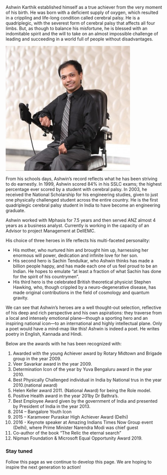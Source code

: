 Ashwin Karthik established himself as a true achiever from the very moment of his birth. He was born with a deficient supply of oxygen, which resulted in a crippling and life-long condition called cerebral palsy. He is a quadriplegic, with the severest form of cerebral palsy that affects all four limbs. But, as though to balance his misfortune, he is blessed with an indomitable spirit and the will to take on an almost impossible challenge of leading and succeeding in a world full of people without disadvantages.

![Ashwin Karthik](imgs/ashwin.jpg)

From his schools days, Ashwin’s record reflects what he has been striving to do earnestly. In 1999, Ashwin scored 84% in his SSLC exams; the highest percentage ever scored by a student with cerebral palsy. In 2003, he received the National Scholarship for his engineering studies, given to just one physically challenged student across the entire country. He is the first quadriplegic cerebral palsy student in India to have become an engineering graduate.

Ashwin worked with Mphasis for 7.5 years and then served ANZ almost 4 years as a business analyst. Currently is working in the capacity of an Advisor to project Management at DellEMC.

His choice of three heroes in life reflects his multi-faceted personality:
- His mother, who nurtured him and brought him up, harnessing her enormous will power, dedication and infinite love for her son.
- His second hero is Sachin Tendulkar, who Ashwin thinks has made a billion people happy, and has made each one of us feel proud to be an Indian. He hopes to emulate “at least a fraction of what Sachin has done for the spirit of his countrymen”.
- His third hero is the celebrated British theoretical physicist Stephen Hawking, who, though crippled by a neuro-degenerative disease, has made original contributions in the field of cosmology and quantum gravity.

We can see that Ashwin’s heroes are a well thought-out selection, reflective of his deep and rich perspective and his own aspirations: they traverse from a local and intensely emotional plane—though a sporting hero and an inspiring national icon—to an international and highly intellectual plane. Only a poet would have a mind-map like this!
Ashwin is indeed a poet. He writes poetry in English, Kannada and Hindi.

Below are the awards with he has been recognized with:
1.	Awarded with the young Achiever award by Rotary Midtown and Brigade group in the year 2009.
2.	Veer Savarkar award in the year 2009.
3.	Determination Icon of the year by Yuva Bengaluru award in the year 2010.
4.	Best Physically Challenged individual in India by National trus in the year 2010.(national award)
5.	Helen Keller award 2011. (National Award) for being the Role model.
6.	Positive Health award in the year 201by Dr Bathra’s.
7.	Best Employee Award given by the government of India and presented by President of India in the year 2013.
8.	2014 – Bangalore Youth Icon 
9.	2015 – Karamveer Puraskar High Achiever Award (Delhi) 
10.	2016 - Keynote speaker at Amazing Indians Times Now Group event (Delhi), where Prime Minister Narendra Modi was chief guest 
11.	Co-author of the book “The Relic the eternal search”
12.	Nipman Foundation & Microsoft Equal Opportunity Award 2019.


### Stay tuned

Follow this page as we continue to develop this page. We are hoping to inspire the next generation to action!
